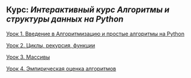 ## Курс: *Интерактивный курс Алгоритмы и структуры данных на Python*
[Урок 1. Введение в Алгоритмизацию и простые алгоритмы на Python](hw1)

[Урок 2. Циклы, рекурсия, функции](hw2)

[Урок 3. Массивы](hw3)

[Урок 4. Эмпирическая оценка алгоритмов](hw4)